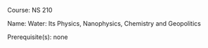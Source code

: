 




Course: NS 210

Name: Water: Its Physics, Nanophysics, Chemistry and Geopolitics

Prerequisite(s): none